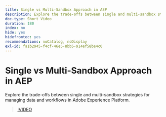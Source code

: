 ```yaml
---
title: Single vs Multi-Sandbox Approach in AEP
description: Explore the trade-offs between single and multi-sandbox strategies for managing data and workflows in Adobe Experience Platform.
doc-type: Short Video
duration: 180
index: no
hide: yes
hidefromtoc: yes
recommendations: noCatalog, noDisplay
exl-id: fa1b2945-f4cf-46e5-8bb5-914ef58be4c0
---
```

# Single vs Multi-Sandbox Approach in AEP

Explore the trade-offs between single and multi-sandbox strategies for managing data and workflows in Adobe Experience Platform.

<!-- 62_S601_3442532_179_single-vs-multisandbox-approach-in-aep -->
>[!VIDEO](https://video.tv.adobe.com/v/3458324/?learn=on&enablevpops=true)
